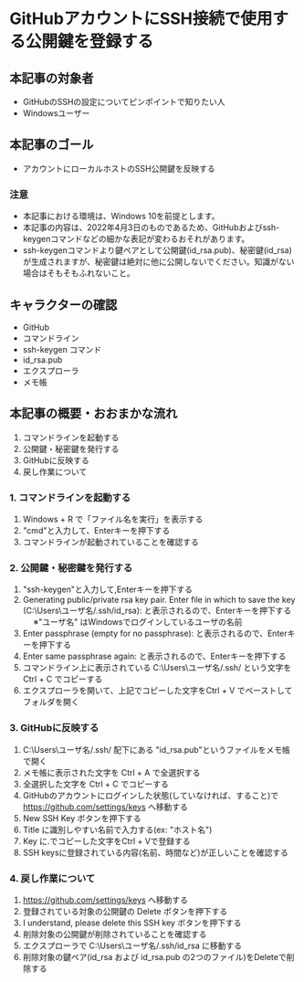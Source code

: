 # GitHubアカウントにSSH接続で使用する公開鍵を登録する

## 本記事の対象者
- GitHubのSSHの設定についてピンポイントで知りたい人
- Windowsユーザー

## 本記事のゴール
- アカウントにローカルホストのSSH公開鍵を反映する

### 注意
- 本記事における環境は、Windows 10を前提とします。
- 本記事の内容は、2022年4月3日のものであるため、GitHubおよびssh-keygenコマンドなどの細かな表記が変わるおそれがあります。
- ssh-keygenコマンドより鍵ペアとして公開鍵(id_rsa.pub)、秘密鍵(id_rsa)が生成されますが、秘密鍵は絶対に他に公開しないでください。知識がない場合はそもそもふれないこと。

## キャラクターの確認
- GitHub
- コマンドライン
- ssh-keygen コマンド
- id_rsa.pub
- エクスプローラ
- メモ帳

## 本記事の概要・おおまかな流れ
1. コマンドラインを起動する
2. 公開鍵・秘密鍵を発行する
3. GitHubに反映する
4. 戻し作業について

### 1. コマンドラインを起動する
1. Windows + R で「ファイル名を実行」を表示する
2. "cmd"と入力して、Enterキーを押下する
3. コマンドラインが起動されていることを確認する

### 2. 公開鍵・秘密鍵を発行する
1. "ssh-keygen"と入力して,Enterキーを押下する
2. Generating public/private rsa key pair.  Enter file in which to save the key (C:\Users\ユーザ名/.ssh/id_rsa):  と表示されるので、Enterキーを押下する 
　 ※"ユーザ名" はWindowsでログインしているユーザの名前
4. Enter passphrase (empty for no passphrase):  と表示されるので、Enterキーを押下する
5. Enter same passphrase again:  と表示されるので、Enterキーを押下する
6. コマンドライン上に表示されている C:\Users\ユーザ名/.ssh/ という文字をCtrl + C でコピーする
7. エクスプローラを開いて、上記でコピーした文字をCtrl + V でペーストしてフォルダを開く  

### 3. GitHubに反映する
1. C:\Users\ユーザ名/.ssh/ 配下にある "id_rsa.pub"というファイルをメモ帳で開く
2. メモ帳に表示された文字を Ctrl + A で全選択する
3. 全選択した文字を Ctrl + C でコピーする
4. GitHubのアカウントにログインした状態(していなければ、すること)で  https://github.com/settings/keys へ移動する
5. New SSH Key ボタンを押下する
6. Title に識別しやすい名前で入力する(ex: "ホスト名")
7. Key に.でコピーした文字をCtrl + Vで登録する
8. SSH keysに登録されている内容(名前、時間など)が正しいことを確認する

### 4. 戻し作業について
1. https://github.com/settings/keys へ移動する
2. 登録されている対象の公開鍵の Delete ボタンを押下する
3. I understand, please delete this SSH key ボタンを押下する
4. 削除対象の公開鍵が削除されていることを確認する
5. エクスプローラで C:\Users\ユーザ名/.ssh/id_rsa に移動する
6. 削除対象の鍵ペア(id_rsa および id_rsa.pub の2つのファイル)をDeleteで削除する
